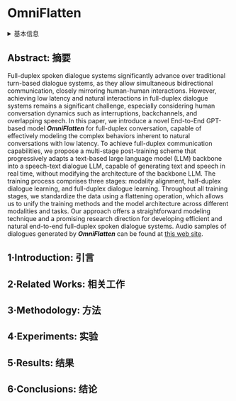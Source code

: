 # OmniFlatten

<details>
<summary>基本信息</summary>

- 标题: "OmniFlatten: An End-to-end GPT Model for Seamless Voice Conversation"
- 作者:
  - 01 Qinglin Zhang,
  - 02 Luyao Cheng,
  - 03 Chong Deng,
  - 04 Qian Chen,
  - 05 Wen Wang,
  - 06 Siqi Zheng,
  - 07 Jiaqing Liu,
  - 08 Hai Yu,
  - 09 Chaohong Tan
- 链接:
  - [ArXiv](https://arxiv.org/abs/2410.17799)
  - [Publication]
  - [Github]
  - [Demo](https://omniflatten.github.io/)
- 文件:
  - [ArXiv](_PDF/2410.17799v1__OmniFlatten__An_End-to-End_GPT_Model_for_Seamless_Voice_Conversation.pdf)
  - [Publication] #TODO

</details>

## Abstract: 摘要

Full-duplex spoken dialogue systems significantly advance over traditional turn-based dialogue systems, as they allow simultaneous bidirectional communication, closely mirroring human-human interactions.
However, achieving low latency and natural interactions in full-duplex dialogue systems remains a significant challenge, especially considering human conversation dynamics such as interruptions, backchannels, and overlapping speech.
In this paper, we introduce a novel End-to-End GPT-based model ***OmniFlatten*** for full-duplex conversation, capable of effectively modeling the complex behaviors inherent to natural conversations with low latency.
To achieve full-duplex communication capabilities, we propose a multi-stage post-training scheme that progressively adapts a text-based large language model (LLM) backbone into a speech-text dialogue LLM, capable of generating text and speech in real time, without modifying the architecture of the backbone LLM.
The training process comprises three stages: modality alignment, half-duplex dialogue learning, and full-duplex dialogue learning.
Throughout all training stages, we standardize the data using a flattening operation, which allows us to unify the training methods and the model architecture across different modalities and tasks.
Our approach offers a straightforward modeling technique and a promising research direction for developing efficient and natural end-to-end full-duplex spoken dialogue systems.
Audio samples of dialogues generated by ***OmniFlatten*** can be found at [this web site](https://omniflatten.github.io/).

## 1·Introduction: 引言

## 2·Related Works: 相关工作

## 3·Methodology: 方法

## 4·Experiments: 实验

## 5·Results: 结果

## 6·Conclusions: 结论